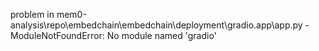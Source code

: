 problem in mem0-analysis\repo\embedchain\embedchain\deployment\gradio.app\app.py - ModuleNotFoundError: No module named 'gradio'
